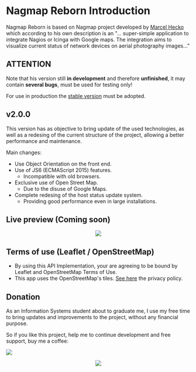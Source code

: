 # Nagmap Reborn Introduction
Nagmap Reborn is based on Nagmap project developed by [Marcel Hecko](https://github.com/hecko) which according to his own description is an "... super-simple application to integrate Nagios or Icinga with Google maps. The integration aims to visualize current status of network devices on aerial photography images..."

## ATTENTION
Note that his version still **in development** and therefore **unfinished**, it may contain **several bugs**, must be used for testing only!

For use in production the [stable version](https://github.com/jocafamaka/nagmapReborn/releases/tag/v1.6.4) must be adopted.

## v2.0.0
This version has as objective to bring update of the used technologies, as well as a redesing of the current structure of the project, allowing a better performance and maintenance.

Main changes:
* Use Object Orientation on the front end.
* Use of JS6 (ECMAScript 2015) features.
  * Incompatible with old browsers.
* Exclusive use of Open Street Map.
  * Due to the disuse of Google Maps.
* Complete redesing of the host status update system.
  * Providing good performance even in large installations.

## Live preview (Coming soon)
<p align="center"> 
  <kbd>
    <img src="https://i.imgur.com/4igZSkB.gif">
  </kbd>
</p>

## Terms of use (Leaflet / OpenStreetMap)
* By using this API Implementation, your are agreeing to be bound by Leaflet and OpenStreetMap Terms of Use.
* This app uses the OpenStreetMap's tiles. [See here](https://wiki.osmfoundation.org/wiki/Privacy_Policy) the privacy policy.

## Donation
As an Information Systems student about to graduate me, I use my free time to bring updates and improvements to the project, without any financial purpose.

So if you like this project, help me to continue development and free support, buy me a coffee:

[![](https://www.paypalobjects.com/en_US/i/btn/btn_donateCC_LG.gif)](https://www.paypal.com/cgi-bin/webscr?cmd=_donations&business=G6E995UWUM2J6&item_name=Buy+me+a+coffee&currency_code=BRL&source=url)

<p align="center"> 
    <img src="https://media.giphy.com/media/UqTEN18TcQniWLWQBM/giphy.gif">
</p>
